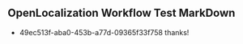 ## OpenLocalization Workflow Test MarkDown
* 49ec513f-aba0-453b-a77d-09365f33f758 thanks!

<!--HONumber=Aug16_HO5-->


